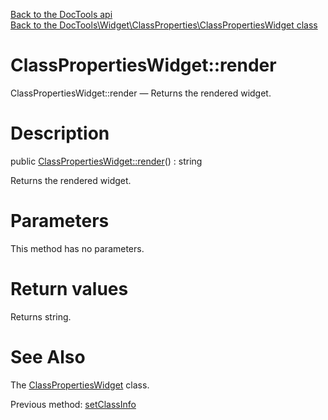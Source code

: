 [Back to the DocTools api](https://github.com/lingtalfi/DocTools/blob/master/doc/api/DocTools.md)<br>
[Back to the DocTools\Widget\ClassProperties\ClassPropertiesWidget class](https://github.com/lingtalfi/DocTools/blob/master/doc/api/DocTools/Widget/ClassProperties/ClassPropertiesWidget.md)


ClassPropertiesWidget::render
================



ClassPropertiesWidget::render — Returns the rendered widget.




Description
================


public [ClassPropertiesWidget::render](https://github.com/lingtalfi/DocTools/blob/master/doc/api/DocTools/Widget/ClassProperties/ClassPropertiesWidget/render.md)() : string




Returns the rendered widget.




Parameters
================

This method has no parameters.


Return values
================

Returns string.







See Also
================

The [ClassPropertiesWidget](https://github.com/lingtalfi/DocTools/blob/master/doc/api/DocTools/Widget/ClassProperties/ClassPropertiesWidget.md) class.

Previous method: [setClassInfo](https://github.com/lingtalfi/DocTools/blob/master/doc/api/DocTools/Widget/ClassProperties/ClassPropertiesWidget/setClassInfo.md)<br>

